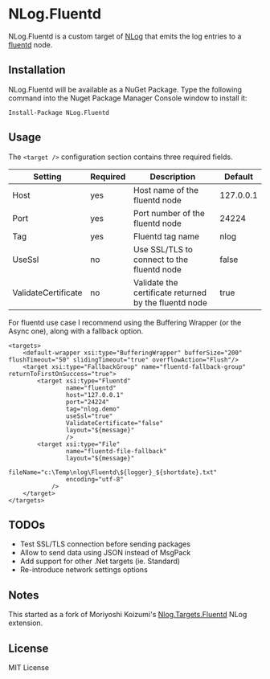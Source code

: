 NLog.Fluentd
====================

NLog.Fluentd is a custom target of [NLog](https://github.com/nlog/NLog) that emits the log entries to a [fluentd](http://www.fluentd.org/) node.

Installation
-------
NLog.Fluentd will be available as a NuGet Package. Type the following command into the Nuget Package Manager Console window to install it:

    Install-Package NLog.Fluentd

Usage
-----
The `<target />` configuration section contains three required fields.

Setting                     | Required | Description                                                  | Default       
--------------------------- |--------- |-----------------------------------------------------------   | --------------
Host                        | yes      | Host name of the fluentd node                                | 127.0.0.1
Port                        | yes      | Port number of the fluentd node                              | 24224
Tag                         | yes      | Fluentd tag name                                             | nlog
UseSsl                      | no       | Use SSL/TLS to connect to the fluentd node                   | false
ValidateCertificate         | no       | Validate the certificate returned by the fluentd node        | true

For fluentd use case I recommend using the Buffering Wrapper (or the Async one), along with a fallback option.

```
<targets>
    <default-wrapper xsi:type="BufferingWrapper" bufferSize="200" flushTimeout="50" slidingTimeout="true" overflowAction="Flush"/>
    <target xsi:type="FallbackGroup" name="fluentd-fallback-group" returnToFirstOnSuccess="true">      
        <target xsi:type="Fluentd"
                name="fluentd"
                host="127.0.0.1"
                port="24224"
                tag="nlog.demo"
                useSsl="true"
                ValidateCertificate="false"
                layout="${message}"
                />      
        <target xsi:type="File"
                name="fluentd-file-fallback"
                layout="${message}"
                fileName="c:\Temp\nlog\Fluentd\${logger}_${shortdate}.txt"
                encoding="utf-8"
            />
    </target>
</targets>
```

TODOs
-------
* Test SSL/TLS connection before sending packages
* Allow to send data using JSON instead of MsgPack
* Add support for other .Net targets (ie. Standard)
* Re-introduce network settings options

Notes
-------
This started as a fork of Moriyoshi Koizumi's [Nlog.Targets.Fluentd](https://github.com/fluent/NLog.Targets.Fluentd) NLog extension.

License
-------
MIT License

